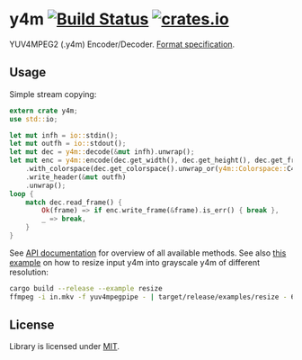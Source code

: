 # y4m [![Build Status](https://travis-ci.org/PistonDevelopers/y4m.png?branch=master)](https://travis-ci.org/PistonDevelopers/y4m) [![crates.io](https://img.shields.io/crates/v/y4m.svg)](https://crates.io/crates/y4m)

YUV4MPEG2 (.y4m) Encoder/Decoder. [Format specification](http://wiki.multimedia.cx/index.php?title=YUV4MPEG2).

## Usage

Simple stream copying:

```rust
extern crate y4m;
use std::io;

let mut infh = io::stdin();
let mut outfh = io::stdout();
let mut dec = y4m::decode(&mut infh).unwrap();
let mut enc = y4m::encode(dec.get_width(), dec.get_height(), dec.get_framerate())
    .with_colorspace(dec.get_colorspace().unwrap_or(y4m::Colorspace::C420))
    .write_header(&mut outfh)
    .unwrap();
loop {
    match dec.read_frame() {
        Ok(frame) => if enc.write_frame(&frame).is_err() { break },
        _ => break,
    }
}
```

See [API documentation](http://docs.piston.rs/y4m/y4m/) for overview of all available methods. See also [this example](examples/resize.rs) on how to resize input y4m into grayscale y4m of different resolution:

```bash
cargo build --release --example resize
ffmpeg -i in.mkv -f yuv4mpegpipe - | target/release/examples/resize - 640x360 - | mpv -
```

## License

Library is licensed under [MIT](LICENSE).

